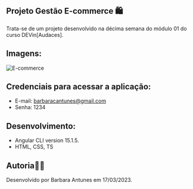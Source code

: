 ## Projeto Gestão E-commerce 🛍️ 

Trata-se de um projeto desenvolvido na décima semana do módulo 01 do curso DEVin[Audaces]. 

## Imagens: 

![E-commerce](https://github.com/BarbaraCAntunes/gestao-e-commerce/assets/119433142/85eb90ef-e221-404f-91ef-e0049b69c680)

## Credenciais para acessar a aplicação:

* E-mail: barbaracantunes@gmail.com
* Senha: 1234

## Desenvolvimento: 
* Angular CLI version 15.1.5. 
* HTML, CSS, TS 

## Autoria👩‍💻 
Desenvolvido por Barbara Antunes em 17/03/2023.
